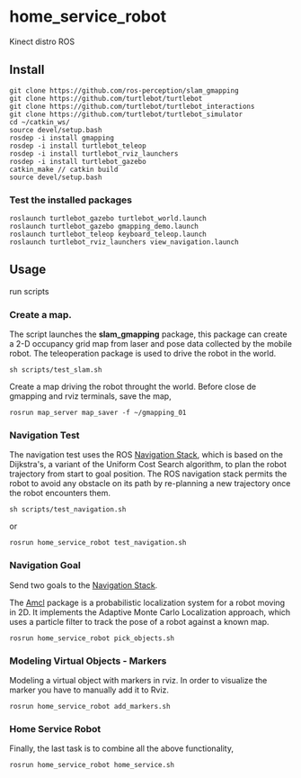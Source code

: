 # home_service_robot

Kinect distro ROS

## Install

```
git clone https://github.com/ros-perception/slam_gmapping
git clone https://github.com/turtlebot/turtlebot
git clone https://github.com/turtlebot/turtlebot_interactions
git clone https://github.com/turtlebot/turtlebot_simulator
cd ~/catkin_ws/
source devel/setup.bash
rosdep -i install gmapping
rosdep -i install turtlebot_teleop
rosdep -i install turtlebot_rviz_launchers
rosdep -i install turtlebot_gazebo
catkin_make // catkin build
source devel/setup.bash
```

<!-- ```
sudo apt-get install ros-kinetic-turtlebot ros-kinetic-turtlebot-apps ros-kinetic-turtlebot-interactions ros-kinetic-turtlebot-simulator ros-kinetic-kobuki-ftdi ros-kinetic-ar-track-alvar-msgs
```

The vm had an error, but this shouldn't be present in a fresh install

```
git clone git://github.com/ros/rospkg.git
python setup.py install --user
``` 
or (this works for me!)

```
apt-get install python-rospkg
``` -->

### Test the installed packages

```
roslaunch turtlebot_gazebo turtlebot_world.launch
roslaunch turtlebot_gazebo gmapping_demo.launch
roslaunch turtlebot_teleop keyboard_teleop.launch
roslaunch turtlebot_rviz_launchers view_navigation.launch
```

## Usage

run scripts

### Create a map.

The script launches the **slam_gmapping** package, this package can create a 2-D occupancy grid map from laser and pose data collected by the mobile robot. The teleoperation package is used to drive the robot in the world.

```
sh scripts/test_slam.sh
```

Create a map driving the robot throught the world. Before close de gmapping and rviz terminals, save the map,

```
rosrun map_server map_saver -f ~/gmapping_01
```

###  Navigation Test 


The navigation test uses the ROS [Navigation Stack](http://wiki.ros.org/navigation/Tutorials/SendingSimpleGoals), which is based on the Dijkstra's, a variant of the Uniform Cost Search algorithm, to plan the robot trajectory from start to goal position. The ROS navigation stack permits the robot to avoid any obstacle on its path by re-planning a new trajectory once the robot encounters them.


```
sh scripts/test_navigation.sh
```

or 

```
rosrun home_service_robot test_navigation.sh
```

### Navigation Goal

Send two goals to the [Navigation Stack](http://wiki.ros.org/navigation/Tutorials/SendingSimpleGoals). 

The [Amcl](http://wiki.ros.org/amcl) package is a probabilistic localization system for a robot moving in 2D. It implements the Adaptive Monte Carlo Localization approach, which uses a particle filter to track the pose of a robot against a known map.

```
rosrun home_service_robot pick_objects.sh
```

### Modeling Virtual Objects - Markers

Modeling a virtual object with markers in rviz. In order to visualize the marker you have to manually add it to Rviz.

```
rosrun home_service_robot add_markers.sh
```

### Home Service Robot

Finally, the last task is to combine all the above functionality,

```
rosrun home_service_robot home_service.sh
```
